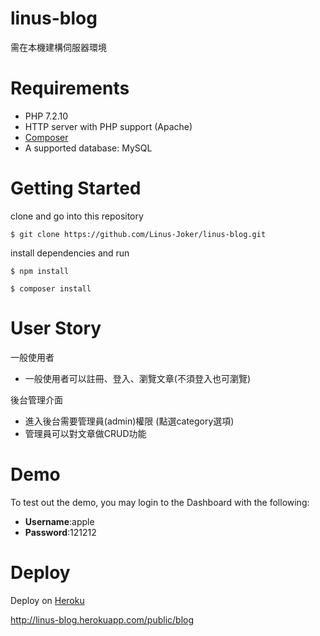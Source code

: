 # linus-blog

需在本機建構伺服器環境

# Requirements

- PHP 7.2.10
- HTTP server with PHP support (Apache)
- [Composer](https://getcomposer.org/)
- A supported database: MySQL

# Getting Started

clone and go into this repository

```
$ git clone https://github.com/Linus-Joker/linus-blog.git
```

install dependencies and run

```
$ npm install

$ composer install
```

# User Story

一般使用者
- 一般使用者可以註冊、登入、瀏覽文章(不須登入也可瀏覽)

後台管理介面
- 進入後台需要管理員(admin)權限 (點選category選項)
- 管理員可以對文章做CRUD功能

# Demo

To test out the demo, you may login to the Dashboard with the following:

* **Username**:apple
* **Password**:121212

# Deploy

Deploy on [Heroku](https://www.heroku.com/)

http://linus-blog.herokuapp.com/public/blog



